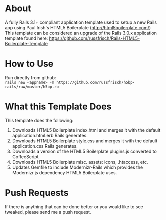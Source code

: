About
======
A fully Rails 3.1+ compliant application template used to setup a new Rails app using Paul Irish's HTML5 Boilerplate (http://html5boilerplate.com/)<br>
This template can be considered an upgrade of the Rails 3.0.x application template found here: https://github.com/russfrisch/Rails-HTML5-Boilerplate-Template<br>

How to Use
===========
Run directly from github:<br>
`rails new <appname> -m https://github.com/russfrisch/h5bp-rails/raw/master/h5bp.rb`<br>

What this Template Does
========================
This template does the following:
1.  Downloads HTML5 Boilerplate index.html and merges it with the default application.html.erb Rails generates.
2.  Downloads HTML5 Boilerplate style.css and merges it with the default application.css Rails generates.
3.  Downloads a version of the HTML5 Boilerplate plugins.js converted to CoffeeScript
4.  Downloads HTML5 Boilerplate misc. assets: icons, .htaccess, etc.
5.  Updates Gemfile to include Modernizr-Rails which provides the Modernizr.js dependency HTML5 Boilerplate uses.

Push Requests
==============
If there is anything that can be done better or you would like to see tweaked, please send me a push request.
